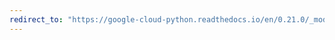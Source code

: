 ```yaml
---
redirect_to: "https://google-cloud-python.readthedocs.io/en/0.21.0/_modules/google/cloud/logging/sink.html"
---
```

